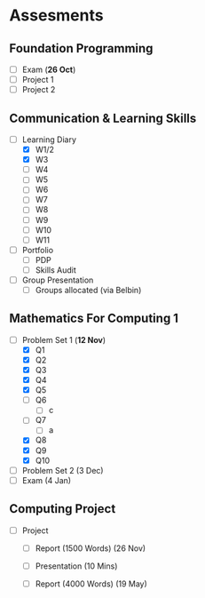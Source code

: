 # Assesments

## Foundation Programming

* [ ] Exam \(**26 Oct**\)
* [ ] Project 1
* [ ] Project 2

## Communication & Learning Skills

* [ ] Learning Diary
  * [x] W1/2
  * [x] W3
  * [ ] W4
  * [ ] W5
  * [ ] W6
  * [ ] W7
  * [ ] W8
  * [ ] W9
  * [ ] W10
  * [ ] W11
* [ ] Portfolio
  * [ ] PDP
  * [ ] Skills Audit
* [ ] Group Presentation
  * [ ] Groups allocated \(via Belbin\)

## Mathematics For Computing 1

* [ ] Problem Set 1 \(**12 Nov**\)
  * [x] Q1
  * [x] Q2
  * [x] Q3
  * [x] Q4
  * [x] Q5
  * [ ] Q6
    * [ ] c
  * [ ] Q7
    * [ ] a
  * [x] Q8
  * [x] Q9
  * [x] Q10
* [ ] Problem Set 2 \(3 Dec\)
* [ ] Exam \(4 Jan\)

## Computing Project

* [ ] Project
  * [ ] Report \(1500 Words\) \(26 Nov\)
  * [ ] Presentation \(10 Mins\) 
  * [ ] Report \(4000 Words\) \(19 May\)

